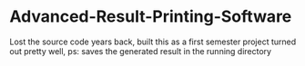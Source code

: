 # Advanced-Result-Printing-Software
Lost the source code years back, built this as a first semester project
turned out pretty well, 
ps: saves the generated result in the running directory
